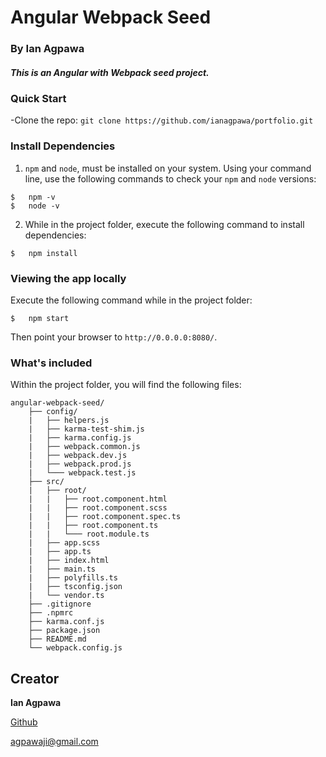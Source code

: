 # Angular Webpack Seed
### By Ian Agpawa
##### This is an Angular with Webpack seed project.


### Quick Start
-Clone the repo: `git clone https://github.com/ianagpawa/portfolio.git`

### Install Dependencies

1.  `npm` and `node`, must be installed on your system.  Using your command line, use the following commands to check your `npm` and `node` versions:
```
$   npm -v
$   node -v
```
2. While in the project folder, execute the following command to install dependencies:
```
$   npm install
```

### Viewing the app locally
Execute the following command while in the project folder:
```
$   npm start
```
Then point your browser to `http://0.0.0.0:8080/`.



### What's included
Within the project folder, you will find the following files:

```
angular-webpack-seed/
    ├── config/
    |   ├── helpers.js
    |   ├── karma-test-shim.js
    |   ├── karma.config.js
    |   ├── webpack.common.js
    |   ├── webpack.dev.js
    |   ├── webpack.prod.js
    |   └─── webpack.test.js
    ├── src/
    |   ├── root/
    |   |   ├── root.component.html
    |   |   ├── root.component.scss
    |   |   ├── root.component.spec.ts
    |   |   ├── root.component.ts
    |   |   └─── root.module.ts
    |   ├── app.scss
    |   ├── app.ts
    |   ├── index.html
    |   ├── main.ts
    |   ├── polyfills.ts
    |   ├── tsconfig.json
    |   └── vendor.ts
    ├── .gitignore
    ├── .npmrc
    ├── karma.conf.js
    ├── package.json
    ├── README.md
    └── webpack.config.js
```

## Creator

**Ian Agpawa**


[Github](https://github.com/ianagpawa)

 agpawaji@gmail.com
